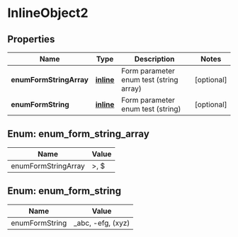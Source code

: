 
# InlineObject2

## Properties
Name | Type | Description | Notes
------------ | ------------- | ------------- | -------------
**enumFormStringArray** | [**inline**](#kotlin.collections.List&lt;EnumFormStringArrayEnum&gt;) | Form parameter enum test (string array) |  [optional]
**enumFormString** | [**inline**](#EnumFormStringEnum) | Form parameter enum test (string) |  [optional]


<a name="kotlin.collections.List<EnumFormStringArrayEnum>"></a>
## Enum: enum_form_string_array
Name | Value
---- | -----
enumFormStringArray | &gt;, $


<a name="EnumFormStringEnum"></a>
## Enum: enum_form_string
Name | Value
---- | -----
enumFormString | _abc, -efg, (xyz)



